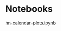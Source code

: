 # Notebooks

[hn-calendar-plots.ipynb](https://nbviewer.jupyter.org/urls/gist.githubusercontent.com/hnagib/e2a039d20cd4fbe2965ec2dba9b07376/raw/61f1fccb8619b0cc80c56a7709f9c86762854232/hn-calendar-plots.ipynb)
